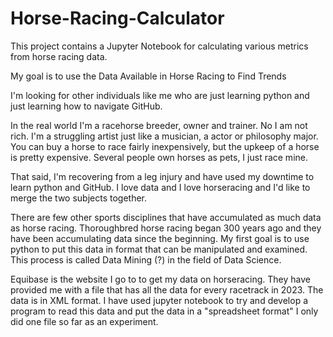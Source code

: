 # Horse-Racing-Calculator


This project contains a Jupyter Notebook for calculating various metrics from horse racing data.



My goal is to use the Data Available in Horse Racing to Find Trends


I'm looking for other individuals like me who are just learning python and just learning how to navigate GitHub.

In the real world I'm a racehorse breeder, owner and trainer.  No I am not rich.  I'm a struggling artist just like a musician, a actor or philosophy major.  You can buy a horse to race fairly inexpensively, but the upkeep of a horse is pretty expensive.  Several people own horses as pets, I just race mine.

That said, I'm recovering from a leg injury and have used my downtime to learn python and GitHub.  I love data and I love horseracing and I'd like to merge the two subjects together.

There are few other sports disciplines that have accumulated as much data as horse racing.  Thoroughbred horse racing began 300 years ago and they have been accumulating data since the beginning.  My first goal is to use python to put this data in format that can be manipulated and examined.  This process is called Data Mining (?) in the field of Data Science.

Equibase is the website I go to to get my data on horseracing.  They have provided me with a file that has all the data for every racetrack in 2023.  The data is in XML format.  I have used jupyter notebook to try and develop a program to read this data and put the data in a "spreadsheet format"  I only did one file so far as an experiment.
